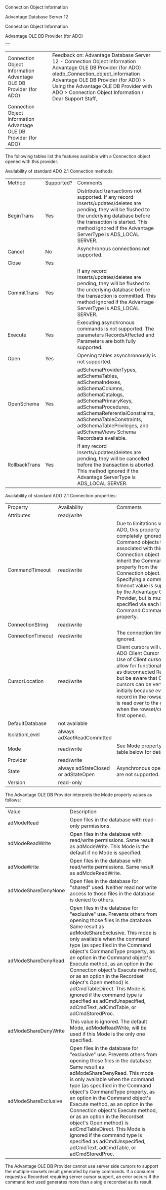 Connection Object Information




Advantage Database Server 12  

Connection Object Information

Advantage OLE DB Provider (for ADO)

|  |
| --- |
|  |

|  |  |  |  |  |
| --- | --- | --- | --- | --- |
| Connection Object Information  Advantage OLE DB Provider (for ADO) |  |  | Feedback on: Advantage Database Server 12 - Connection Object Information Advantage OLE DB Provider (for ADO) oledb\_Connection\_object\_information Advantage OLE DB Provider (for ADO) > Using the Advantage OLE DB Provider with ADO > Connection Object Information / Dear Support Staff, |  |
| Connection Object Information  Advantage OLE DB Provider (for ADO) |  |  |  |  |

The following tables list the features available with a Connection object opened with this provider.

Availability of standard ADO 2.1 Connection methods:

|  |  |  |
| --- | --- | --- |
| Method | Supported? | Comments |
| BeginTrans | Yes | Distributed transactions not supported. If any record inserts/updates/deletes are pending, they will be flushed to the underlying database before the transaction is started. This method ignored if the Advantage ServerType is ADS\_LOCAL SERVER. |
| Cancel | No | Asynchronous connections not supported. |
| Close | Yes |  |
| CommitTrans | Yes | If any record inserts/updates/deletes are pending, they will be flushed to the underlying database before the transaction is committed. This method ignored if the Advantage ServerType is ADS\_LOCAL SERVER. |
| Execute | Yes | Executing asynchronous commands is not supported. The parameters RecordsAffected and Parameters are both fully supported. |
| Open | Yes | Opening tables asynchronously is not supported. |
| OpenSchema | Yes | adSchemaProviderTypes, adSchemaTables, adSchemaIndexes, adSchemaColumns, adSchemaCatalogs, adSchemaPrimaryKeys, adSchemaProcedures, adSchemaReferentialConstraints, adSchemaTableConstraints, adSchemaTablePrivileges, and adSchemaViews Schema Recordsets available. |
| RollbackTrans | Yes | If any record inserts/updates/deletes are pending, they will be cancelled before the transaction is aborted. This method ignored if the Advantage ServerType is ADS\_LOCAL SERVER. |

Availability of standard ADO 2.1 Connection properties:

|  |  |  |
| --- | --- | --- |
| Property | Availability | Comments |
| Attributes | read/write |  |
| CommandTimeout | read/write | Due to limitations within ADO, this property is completely ignored. Command objects that are associated with this Connection object do not inherit the CommandTimeout property from the Connection object. Specifying a command timeout value is supported by the Advantage OLE DB Provider, but is must be specified via each individual Command.CommandTimeout property. |
| ConnectionString | read/write |  |
| ConnectionTimeout | read/write | The connection timeout is ignored. |
| CursorLocation | read/write | Client cursors will use the ADO Client Cursor Engine. Use of Client cursors can allow for functionality such as disconnected Recordsets, but be aware that Client cursors can be very slow initially because every single record in the rowset/cursor is read over to the client when the rowset/cursor is first opened. |
| DefaultDatabase | not available |  |
| IsolationLevel | always adXactReadCommitted |  |
| Mode | read/write | See Mode property value table below for details. |
| Provider | read/write |  |
| State | always adStateClosed  or adStateOpen | Asynchronous operations are not supported. |
| Version | read-only |  |

The Advantage OLE DB Provider interprets the Mode property values as follows:

|  |  |
| --- | --- |
| Value | Description |
| adModeRead | Open files in the database with read-only permissions. |
| adModeReadWrite | Open files in the database with read/write permissions. Same result as adModeWrite. This Mode is the default if no Mode is specified. |
| adModeWrite | Open files in the database with read/write permissions. Same result as adModeReadWrite. |
| adModeShareDenyNone | Open files in the database for "shared" used. Neither read nor write access to those files in the database is denied to others. |
| adModeShareDenyRead | Open files in the database for "exclusive" use. Prevents others from opening those files in the database. Same result as adModeShareExclusive. This mode is only available when the command type (as specified in the Command object's CommandType property, as an option in the Command object's Execute method, as an option in the Connection object's Execute method, or as an option in the Recordset object's Open method) is adCmdTableDirect. This Mode is ignored if the command type is specified as adCmdUnspecified, adCmdText, adCmdTable, or adCmdStoredProc. |
| adModeShareDenyWrite | This value is ignored. The default Mode, adModeReadWrite, will be used if this Mode is the only one specified. |
| adModeShareExclusive | Open files in the database for "exclusive" use. Prevents others from opening those files in the database. Same result as adModeShareDenyRead. This mode is only available when the command type (as specified in the Command object's CommandType property, as an option in the Command object's Execute method, as an option in the Connection object's Execute method, or as an option in the Recordset object's Open method) is adCmdTableDirect. This Mode is ignored if the command type is specified as adCmdUnspecified, adCmdText, adCmdTable, or adCmdStoredProc. |

The Advantage OLE DB Provider cannot use server side cursors to support the multiple-rowsets result generated by many commands. If a consumer requests a Recordset requiring server cursor support, an error occurs if the command text used generates more than a single recordset as its result.